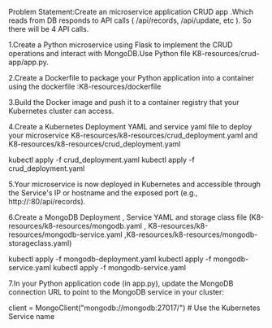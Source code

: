 Problem Statement:Create an microservice application CRUD app .Which reads from DB responds to API calls ( /api/records, /api/update, etc ). So there will be 4 API calls.


1.Create a Python microservice using Flask to implement the CRUD operations and interact with MongoDB.Use Python file K8-resources/crud-app/app.py.

2.Create a Dockerfile to package your Python application into a container using the dockerfile :K8-resources/dockerfile

3.Build the Docker image and push it to a container registry that your Kubernetes cluster can access.

4.Create a Kubernetes Deployment YAML and service yaml file to deploy your microservice K8-resources/k8-resources/crud_deployment.yaml and K8-resources/k8-resources/crud_deployment.yaml

   kubectl apply -f crud_deployment.yaml
   kubectl apply -f crud_deployment.yaml
 
5.Your microservice is now deployed in Kubernetes and accessible through the Service's IP or hostname and the exposed port (e.g., http://<service-ip>:80/api/records).  

6.Create a MongoDB Deployment , Service YAML and storage class file (K8-resources/k8-resources/mongodb.yaml , K8-resources/k8-resources/mongodb-service.yaml ,K8-resources/k8-resources/mongodb-storageclass.yaml)

  kubectl apply -f mongodb-deployment.yaml
  kubectl apply -f mongodb-service.yaml
  kubectl apply -f mongodb-service.yaml

7.In your Python application code (in app.py), update the MongoDB connection URL to point to the MongoDB service in your cluster:

client = MongoClient("mongodb://mongodb:27017/")  # Use the Kubernetes Service name








